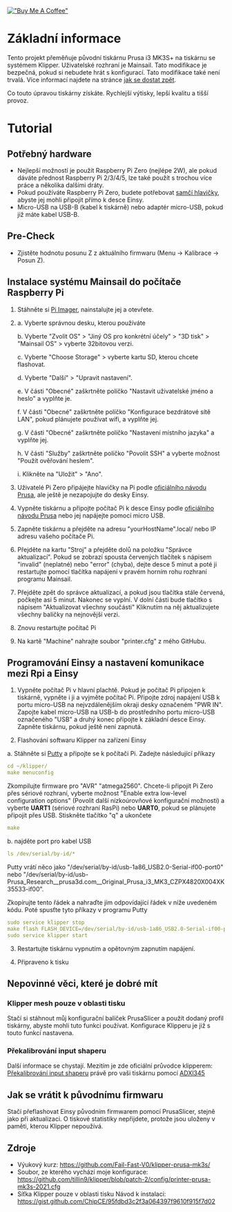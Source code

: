 [!["Buy Me A Coffee"](https://www.buymeacoffee.com/assets/img/custom_images/orange_img.png)](https://www.buymeacoffee.com/cqeta1564)
# Základní informace
Tento projekt přeměňuje původní tiskárnu Prusa i3 MK3S+ na tiskárnu se systémem Klipper. Uživatelské rozhraní je Mainsail. Tato modifikace je bezpečná, pokud si nebudete hrát s konfigurací. Tato modifikace také není trvalá. Více informací najdete na stránce [jak se dostat zpět](https://github.com/cqeta1564/klipperrized-prusa/blob/main/CZ-README.md#jak-se-vratit-k-puvodnimu-firmwaru).

Co touto úpravou tiskárny získáte. Rychlejší výtisky, lepší kvalitu a tišší provoz.

# Tutorial

## Potřebný hardware
- Nejlepší možností je použít Raspberry Pi Zero (nejlépe 2W), ale pokud dáváte přednost Raspberry Pi 2/3/4/5, lze také použít s trochou více práce a několika dalšími dráty.
- Pokud používáte Raspberry Pi Zero, budete potřebovat [samčí hlavičky](https://amzn.to/3XND883), abyste jej mohli připojit přímo k desce Einsy.
- Micro-USB na USB-B (kabel k tiskárně) nebo adaptér micro-USB, pokud již máte kabel USB-B.

## Pre-Check
- Zjistěte hodnotu posunu Z z aktuálního firmwaru (Menu -> Kalibrace -> Posun Z).

## Instalace systému Mainsail do počítače Raspberry Pi
1. Stáhněte si [Pi Imager](https://downloads.raspberrypi.org/imager/imager_latest.exe), nainstalujte jej a otevřete.

2. 
	a. Vyberte správnou desku, kterou používáte

	b. Vyberte "Zvolit OS" > "Jiný OS pro konkrétní účely" > "3D tisk" > "Mainsail OS" > vyberte 32bitovou verzi.

	 c. Vyberte "Choose Storage" > vyberte kartu SD, kterou chcete flashovat.

	d. Vyberte "Další" > "Upravit nastavení".

	e. V části "Obecné" zaškrtněte políčko "Nastavit uživatelské jméno a heslo" a vyplňte je.

	f. V části "Obecné" zaškrtněte políčko "Konfigurace bezdrátové sítě LAN", pokud plánujete používat wifi, a vyplňte jej.

	g. V části "Obecné" zaškrtněte políčko "Nastavení místního jazyka" a vyplňte jej.

	h. V části "Služby" zaškrtněte políčko "Povolit SSH" a vyberte možnost "Použít ověřování heslem".

	i. Klikněte na "Uložit" > "Ano".

3. Uživatelé Pi Zero připájejte hlavičky na Pi podle [oficiálního návodu Prusa](https://help.prusa3d.com/en/article/raspberry-pi-zero-w-preparation-and-installation_2180), ale ještě je nezapojujte do desky Einsy.

4. Vypněte tiskárnu a připojte počítač Pi k desce Einsy podle [oficiálního návodu Prusa](https://help.prusa3d.com/en/article/raspberry-pi-zero-w-preparation-and-installation_2180) nebo jej napájejte pomocí micro USB.

5. Zapněte tiskárnu a přejděte na adresu "yourHostName".local/ nebo IP adresu vašeho počítače Pi.

6. Přejděte na kartu "Stroj" a přejděte dolů na položku "Správce aktualizací". Pokud se zobrazí spousta červených tlačítek s nápisem "invalid" (neplatné) nebo "error" (chyba), dejte desce 5 minut a poté ji restartujte pomocí tlačítka napájení v pravém horním rohu rozhraní programu Mainsail.

7. Přejděte zpět do správce aktualizací, a pokud jsou tlačítka stále červená, počkejte asi 5 minut. Nakonec se vyplní. V dolní části bude tlačítko s nápisem "Aktualizovat všechny součásti" Kliknutím na něj aktualizujete všechny balíčky na nejnovější verzi.

8. Znovu restartujte počítač Pi

9. Na kartě "Machine" nahrajte soubor "printer.cfg" z mého GitHubu.

## Programování Einsy a nastavení komunikace mezi Rpi a Einsy
1. Vypněte počítač Pi v hlavní plachtě. Pokud je počítač Pi připojen k tiskárně, vypněte i ji a vyjměte počítač Pi. Připojte zdroj napájení USB k portu micro-USB na nejvzdálenějším okraji desky označeném "PWR IN". Zapojte kabel micro-USB na USB-b do prostředního portu micro-USB označeného "USB" a druhý konec připojte k základní desce Einsy. Zapněte tiskárnu, pokud ještě není zapnutá.

2. Flashování softwaru Klipper na zařízení Einsy

a. Stáhněte si [Putty](https://www.chiark.greenend.org.uk/~sgtatham/putty/latest.html) a připojte se k počítači Pi. Zadejte následující příkazy  

   ```yml
   cd ~/klipper/
   make menuconfig   
   ```
   
Zkompilujte firmware pro "AVR" "atmega2560". Chcete-li připojit Pi Zero přes sériové rozhraní, vyberte možnost "Enable extra low-level configuration options" (Povolit další nízkoúrovňové konfigurační možnosti) a vyberte **UART1** (sériové rozhraní RasPi) nebo **UART0**, pokud se plánujete připojit přes USB.
   Stiskněte tlačítko "q" a ukončete

   ```yml
   make
   ```

b. najděte port pro kabel USB

   ```yml
   ls /dev/serial/by-id/*
   ```

Putty vrátí něco jako "/dev/serial/by-id/usb-1a86_USB2.0-Serial-if00-port0" nebo "/dev/serial/by-id/usb-Prusa_Research__prusa3d.com__Original_Prusa_i3_MK3_CZPX4820X004XK35533-if00".
	
Zkopírujte tento řádek a nahraďte jím odpovídající řádek v níže uvedeném kódu. Poté spusťte tyto příkazy v programu Putty
	
   ```yml
   sudo service klipper stop
   make flash FLASH_DEVICE=/dev/serial/by-id/usb-1a86_USB2.0-Serial-if00-port0
   sudo service klipper start
   ```

3. Restartujte tiskárnu vypnutím a opětovným zapnutím napájení.
   
4. Připraveno k tisku

## Nepovinné věci, které je dobré mít

### Klipper mesh pouze v oblasti tisku
Stačí si stáhnout můj konfigurační balíček PrusaSlicer a použít dodaný profil tiskárny, abyste mohli tuto funkci používat. Konfigurace Klipperu je již s touto funkcí nastavena.


### Překalibrování input shaperu
Další informace se chystají. Mezitím je zde oficiální průvodce klipperem: [Překalibrování input shaperu](https://www.klipper3d.org/Resonance_Compensation.html) právě pro vaši tiskárnu pomocí [ADXl345](https://amzn.to/3XMmTZa)


## Jak se vrátit k původnímu firmwaru
Stačí přeflashovat Einsy původním firmwarem pomocí PrusaSlicer, stejně jako při aktualizaci. O tiskové statistiky nepřijdete, protože jsou uloženy v paměti, kterou Klipper nepoužívá.

## Zdroje
- Výukový kurz: https://github.com/Fail-Fast-V0/klipper-prusa-mk3s/
- Soubor, ze kterého vychází moje konfigurace: https://github.com/tillin9/klipper/blob/patch-2/config/printer-prusa-mk3s-2021.cfg
- Síťka Klipper pouze v oblasti tisku Návod k instalaci: https://gist.github.com/ChipCE/95fdbd3c2f3a064397f9610f915f7d02
